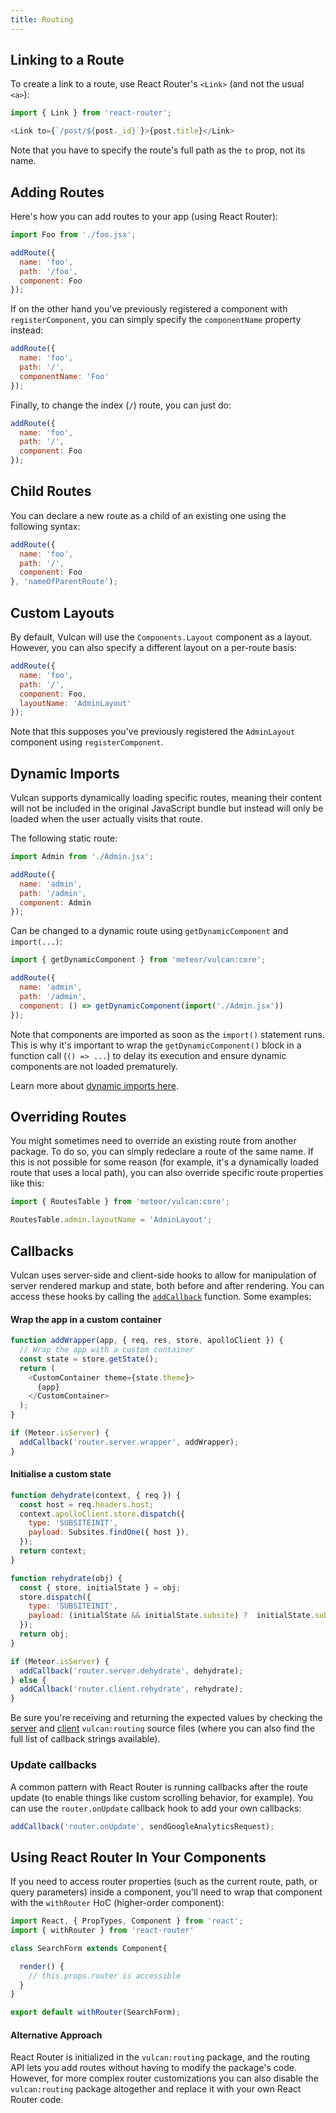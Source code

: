 ```yaml
---
title: Routing
---
```


## Linking to a Route

To create a link to a route, use React Router's `<Link>` (and not the usual `<a>`):

```js
import { Link } from 'react-router';

<Link to={`/post/${post._id}`}>{post.title}</Link>
```

Note that you have to specify the route's full path as the `to` prop, not its name. 

## Adding Routes

Here's how you can add routes to your app (using React Router):

```js
import Foo from './foo.jsx';

addRoute({
  name: 'foo',
  path: '/foo',
  component: Foo
});
```

If on the other hand you've previously registered a component with `registerComponent`, you can simply specify the `componentName` property instead:

```js
addRoute({
  name: 'foo',
  path: '/',
  componentName: 'Foo'
});
```

Finally, to change the index (`/`) route, you can just do:

```js
addRoute({
  name: 'foo',
  path: '/',
  component: Foo
});
```

## Child Routes

You can declare a new route as a child of an existing one using the following syntax:

```js
addRoute({
  name: 'foo',
  path: '/',
  component: Foo
}, 'nameOfParentRoute');
```

## Custom Layouts

By default, Vulcan will use the `Components.Layout` component as a layout. However, you can also specify a different layout on a per-route basis: 

```js
addRoute({
  name: 'foo',
  path: '/',
  component: Foo,
  layoutName: 'AdminLayout'
});
```

Note that this supposes you've previously registered the `AdminLayout` component using `registerComponent`.

## Dynamic Imports

Vulcan supports dynamically loading specific routes, meaning their content will not be included in the original JavaScript bundle but instead will only be loaded when the user actually visits that route.

The following static route:

```js
import Admin from './Admin.jsx';

addRoute({
  name: 'admin',
  path: '/admin',
  component: Admin
});
```

Can be changed to a dynamic route using `getDynamicComponent` and `import(...)`:

```js
import { getDynamicComponent } from 'meteor/vulcan:core';

addRoute({
  name: 'admin',
  path: '/admin',
  component: () => getDynamicComponent(import('./Admin.jsx'))
});
```

Note that components are imported as soon as the `import()` statement runs. This is why it's important to wrap the `getDynamicComponent()` block in a function call (`() => ...`) to delay its execution and ensure dynamic components are not loaded prematurely. 

Learn more about [dynamic imports here](https://blog.meteor.com/announcing-meteor-1-5-b82be66571bb).

## Overriding Routes

You might sometimes need to override an existing route from another package. To do so, you can simply redeclare a route of the same name. If this is not possible for some reason (for example, it's a dynamically loaded route that uses a local path), you can also override specific route properties like this:

```js
import { RoutesTable } from 'meteor/vulcan:core';

RoutesTable.admin.layoutName = 'AdminLayout';
```

## Callbacks

Vulcan uses server-side and client-side hooks to allow for manipulation of server rendered markup and state, both before and after rendering. You can access these hooks by calling the [`addCallback`](callbacks.html#Adding-Callback-Functions) function. Some examples:

#### Wrap the app in a custom container
```js
function addWrapper(app, { req, res, store, apolloClient }) {
  // Wrap the app with a custom container
  const state = store.getState();
  return (
    <CustomContainer theme={state.theme}>
      {app}
    </CustomContainer>
  );
}

if (Meteor.isServer) {
  addCallback('router.server.wrapper', addWrapper);
}
```
 
#### Initialise a custom state
```js
function dehydrate(context, { req }) {
  const host = req.headers.host;
  context.apolloClient.store.dispatch({
    type: 'SUBSITEINIT',
    payload: Subsites.findOne({ host }),
  });
  return context;
}

function rehydrate(obj) {
  const { store, initialState } = obj;
  store.dispatch({
    type: 'SUBSITEINIT',
    payload: (initialState && initialState.subsite) ?  initialState.subsite.config : null,
  });
  return obj;
}

if (Meteor.isServer) {
  addCallback('router.server.dehydrate', dehydrate);
} else {
  addCallback('router.client.rehydrate', rehydrate);
}
```

Be sure you're receiving and returning the expected values by checking the [server](https://github.com/VulcanJS/Vulcan/blob/master/packages/vulcan-routing/lib/server/routing.jsx) and [client](https://github.com/VulcanJS/Vulcan/blob/master/packages/vulcan-routing/lib/client/routing.jsx) `vulcan:routing` source files (where you can also find the full list of callback strings available).

### Update callbacks

A common pattern with React Router is running callbacks after the route update (to enable things like custom scrolling behavior, for example). You can use the `router.onUpdate` callback hook to add your own callbacks:

```js
addCallback('router.onUpdate', sendGoogleAnalyticsRequest);
```

## Using React Router In Your Components

If you need to access router properties (such as the current route, path, or query parameters) inside a component, you'll need to wrap that component with the `withRouter` HoC (higher-order component):

```js
import React, { PropTypes, Component } from 'react';
import { withRouter } from 'react-router'

class SearchForm extends Component{

  render() {
    // this.props.router is accessible
  }
}

export default withRouter(SearchForm);
``` 

#### Alternative Approach

React Router is initialized in the `vulcan:routing` package, and the routing API lets you add routes without having to modify the package's code. However, for more complex router customizations you can also disable the `vulcan:routing` package altogether and replace it with your own React Router code. 
